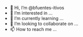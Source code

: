 - 👋 Hi, I’m @bfuentes-itivos
- 👀 I’m interested in ...
- 🌱 I’m currently learning ...
- 💞️ I’m looking to collaborate on ...
- 📫 How to reach me ...

<!---
bfuentes-itivos/bfuentes-itivos is a ✨ special ✨ repository because its `README.md` (this file) appears on your GitHub profile.
You can click the Preview link to take a look at your changes.
--->
